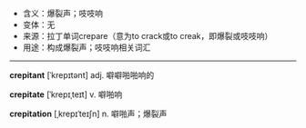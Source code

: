 - <span class="definition">含义：爆裂声；吱吱响</span>
- <span class="definition">变体：无</span>
- <span class="definition">来源：拉丁单词crepare（意为to crack或to creak，即爆裂或吱吱响）</span>
- <span class="definition">用途：构成爆裂声；吱吱响相关词汇</span>

---

<span class="vocabulary">**crepitant**</span> [ˈkrepɪtənt] adj. 噼噼啪啪响的

<span class="vocabulary">**crepitate**</span> [ˈkrepɪˌteɪt] v. 噼啪响

<span class="vocabulary">**crepitation**</span> [ˌkrepɪˈteɪʃn] n. 噼啪声；爆裂声


